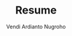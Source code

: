 ---
layout: cv
title: "Resume"
permalink: /cv/
author: "Vendi Ardianto Nugroho"
tagline: "Data & Research Engineer | Bringing Creativity to Research and Development"
email: "vendianugroho[at]gmail[dot]com"
linkedin: "vendianugroho"
github: "ardiantovn"


# Professional Experience
experience:
  - title: "Research Assistant"
    company: "Intelligent Signal Processing Lab, Sejong University"
    date: "Sep 2023 - Present"
    description:
      - "Developing a GPS-based beam prediction and tracking deep learning model
      for UAV mmWave communication"
    skills:
      - "Python"
      - "LaTex"

  - title: "Data Engineer"
    company: "Kompas Gramedia (An Indonesian News Media Company)"
    date: "July 2022 - June 2023"
    description:
      - "Created ETL process using Python, SQL, Apache Airflow, & Bigquery."
      - "Developed an article recommendation model and an article classifier model."
      - "Deployed machine learning models in Kubernetes."
      - "Conducting research on GPT, NER, and topic modelling."      
    skills:
      - "Python"
      - "SQL"
      - "Apache Airflow"
      - "Bigquery"
      - "Kubernetes"
      - "Docker"

  - title: "Data Analyst"
    company: "Big Data Analytics Laboratory, Politics and Government Department, FISIPOL, UGM"
    date: "Feb 2019 - June 2022"
    description:
      - "Conducted twitter & news data analysis with political science researchers."
      - "Storyboarded twitter and news data using of social network analysis, word cloud, and timeline chart using Gephi and Tableau."
      - "Developed twitter and news ETL using Airflow."
      - "Crafted twitter and news dashboard using Apache Superset."      
      - "Developed and delivered a learning material about composing twitter query for political science researchers."
      - "Implemented a gender prediction model based person name."
    skills:
      - "Python"
      - "Apache Airflow"
      - "Apache Superset"
      - "Gephi"
      - "Tableau"
      - "SQL"

  - title: "Student Intern"
    company: "PT. Pagilaran(A Tea Company)"
    date: "Dec 2018 - Jan 2019"
    description:
      - "Measured and analyzed 2 main parameter of tea enzymatic oxidation room consisting of room temperature and room humidity."
    skills:
      - "Python"
  
  - title: "Assistant Instructor of Digital System Labwork"
    company: "Department of Nuclear Engineering and Engineering Physics, Universitas Gadjah Mada"
    date: "Sep 2018 - Nov 2018"
    description:
      - "Guided 1 students group each week to complete digital system lab work course during a semester."
    skills:
      - "Arduino"
      - "PSoC Creator IDE"

# Education
education:
  - degree: "Master of Science in Intelligent Mechatronics Engineering"
    institution: "Sejong University"
    date: "Sep 2023 - Present"
    details:
      - "Specialized in Deep Learning for Wireless Communication"

  - degree: "Bachelor of Science in Engineering Physics"
    institution: "Universitas Gadjah Mada"
    date: "Aug 2015 - Aug 2020"
    details:
      - "Specialized in Instumentation Engineering"

# Publications
publications:
  - title: "A Survey of Federated Learning for mmWave Massive MIMO"
    link: "https://ieeexplore.ieee.org/document/10521620"
    organization: "IEEE Internet of Things Journal"
    date: "May 2024"
  - title: "Analysis of Battery Management Algorithms on DC Microgrids"
    link: "https://jurnal.untan.ac.id/index.php/Elkha/article/view/42728"
    organization: "ELKHA"
    date: "April 2021"
---